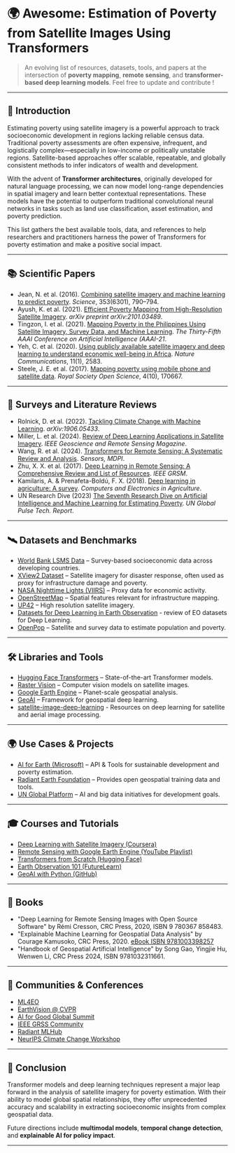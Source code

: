 
# 🌍 Awesome: Estimation of Poverty from Satellite Images Using Transformers

> An evolving list of resources, datasets, tools, and papers at the intersection of **poverty mapping**, **remote sensing**, and **transformer-based deep learning models**. Feel free to update and contribute !

---

## 📌 Introduction

Estimating poverty using satellite imagery is a powerful approach to track socioeconomic development in regions lacking reliable census data. Traditional poverty assessments are often expensive, infrequent, and logistically complex—especially in low-income or politically unstable regions. Satellite-based approaches offer scalable, repeatable, and globally consistent methods to infer indicators of wealth and development.

With the advent of **Transformer architectures**, originally developed for natural language processing, we can now model long-range dependencies in spatial imagery and learn better contextual representations. These models have the potential to outperform traditional convolutional neural networks in tasks such as land use classification, asset estimation, and poverty prediction.

This list gathers the best available tools, data, and references to help researchers and practitioners harness the power of Transformers for poverty estimation and make a positive social impact.

---

## 📚 Scientific Papers

- Jean, N. et al. (2016). [Combining satellite imagery and machine learning to predict poverty](https://doi.org/10.1126/science.aaf7894). *Science*, 353(6301), 790–794.
- Ayush, K. et al. (2021). [Efficient Poverty Mapping from High-Resolution Satellite Imagery](https://arxiv.org/abs/2101.03489). *arXiv preprint arXiv:2101.03489*.
- Tingzon, I. et al. (2021). [Mapping Poverty in the Philippines Using Satellite Imagery, Survey Data, and Machine Learning](https://cdn.aaai.org/ojs/16072/16072-13-19566-1-2-20210518.pdf). *The Thirty-Fifth AAAI Conference on Artificial Intelligence (AAAI-21*.
- Yeh, C. et al. (2020). [Using publicly available satellite imagery and deep learning to understand economic well-being in Africa](https://www.nature.com/articles/s41467-020-16185-w). *Nature Communications*, 11(1), 2583.
- Steele, J. E. et al. (2017). [Mapping poverty using mobile phone and satellite data](https://royalsocietypublishing.org/doi/10.1098/rsif.2016.0690). *Royal Society Open Science*, 4(10), 170667.

---

## 🧾 Surveys and Literature Reviews

- Rolnick, D. et al. (2022). [Tackling Climate Change with Machine Learning](https://arxiv.org/abs/1906.05433). *arXiv:1906.05433*.
- Miller, L. et al. (2024). [Review of Deep Learning Applications in Satellite Imagery](https://ieeexplore.ieee.org/document/10529247). *IEEE Geoscience and Remote Sensing Magazine*.
- Wang, R. et al. (2024). [Transformers for Remote Sensing: A Systematic Review and Analysis](https://www.mdpi.com/1424-8220/24/11/3495). *Sensors, MDPI*.
- Zhu, X. X. et al. (2017). [Deep Learning in Remote Sensing: A Comprehensive Review and List of Resources](https://ieeexplore.ieee.org/document/8113128). *IEEE GRSM*.
- Kamilaris, A. & Prenafeta-Boldú, F. X. (2018). [Deep learning in agriculture: A survey](https://www.sciencedirect.com/science/article/abs/pii/S0168169917308803). *Computers and Electronics in Agriculture*.
- UN Research Dive (2023) [The Seventh Research Dive on
Artificial Intelligence and Machine
Learning for Estimating Poverty](https://www.unglobalpulse.org/wp-content/uploads/2023/12/Technical-Report-Research-Dive-7_AI-and-Machine-Learning-for-Estimating-Poverty_2018.pdf). *UN Global Pulse Tech. Report*.

---

## 🛰️ Datasets and Benchmarks

- [World Bank LSMS Data](https://www.worldbank.org/en/programs/lsms) – Survey-based socioeconomic data across developing countries.
- [XView2 Dataset](https://xview2.org/) – Satellite imagery for disaster response, often used as proxy for infrastructure damage and poverty.
- [NASA Nighttime Lights (VIIRS)](https://ngdc.noaa.gov/eog/viirs/) – Proxy data for economic activity.
- [OpenStreetMap](https://www.openstreetmap.org/) – Spatial features relevant for infrastructure mapping.
- [UP42](https://up42.com/) – High resolution satellite imagery.
- [Datasets for Deep Learning in Earth Observation](https://arxiv.org/abs/2310.19231) - review of EO datasets for Deep Learning.
- [OpenPop](https://www.worldpop.org/) – Satellite and survey data to estimate population and poverty.
  
---

## 🛠️ Libraries and Tools

- [Hugging Face Transformers](https://huggingface.co/transformers/) – State-of-the-art Transformer models.
- [Raster Vision](https://github.com/azavea/raster-vision) – Computer vision models on satellite images.
- [Google Earth Engine](https://earthengine.google.com/) – Planet-scale geospatial analysis.
- [GeoAI](https://github.com/opengeos/geoai) – Framework for geospatial deep learning.
- [satellite-image-deep-learning](https://github.com/satellite-image-deep-learning/techniques) - Resources on deep learning for satellite and aerial image processing.

---

## 🌍 Use Cases & Projects


- [AI for Earth (Microsoft)](https://www.microsoft.com/en-us/ai/ai-for-earth) – API & Tools for sustainable development and poverty estimation.
- [Radiant Earth Foundation](https://www.radiant.earth/) – Provides open geospatial training data and tools.
- [UN Global Platform](https://unstats.un.org/bigdata/) – AI and big data initiatives for development goals.


---

## 🎓 Courses and Tutorials

- [Deep Learning with Satellite Imagery (Coursera)](https://www.coursera.org/learn/deep-learning-satellite-imagery)
- [Remote Sensing with Google Earth Engine (YouTube Playlist)](https://www.youtube.com/playlist?list=PLzudUcx7bEwhEnLnzR4nKpknK1QNA2Rza)
- [Transformers from Scratch (Hugging Face)](https://huggingface.co/transformers/course/index.html)
- [Earth Observation 101 (FutureLearn)](https://www.futurelearn.com/courses/earth-observation)
- [GeoAI with Python (GitHub)](https://github.com/developmentseed/geoai)

---

## 📖 Books

- "Deep Learning for Remote Sensing Images with Open Source Software" by Rémi Cresson, CRC Press, 2020, ISBN 9 780367 858483.
- "Explainable Machine Learning for Geospatial Data Analysis" by Courage Kamusoko,  CRC Press, 2020. [eBook ISBN 9781003398257](https://doi.org/10.1201/9781003398257) 
- "Handbook of Geospatial Artificial Intelligence" by Song Gao, Yingjie Hu, Wenwen Li, CRC Press 2024, ISBN 9781032311661.


---

## 👥 Communities & Conferences

- [ML4EO](https://ml4eo.org/)
- [EarthVision @ CVPR](https://earthvision.site/)
- [AI for Good Global Summit](https://aiforgood.itu.int/)
- [IEEE GRSS Community](https://www.grss-ieee.org/)
- [Radiant MLHub](https://www.radiant.earth/)
- [NeurIPS Climate Change Workshop](https://www.climatechange.ai/)

---

## 🌱 Conclusion

Transformer models and deep learning techniques represent a major leap forward in the analysis of satellite imagery for poverty estimation. With their ability to model global spatial relationships, they offer unprecedented accuracy and scalability in extracting socioeconomic insights from complex geospatial data.

Future directions include **multimodal models**, **temporal change detection**, and **explainable AI for policy impact**.



---
